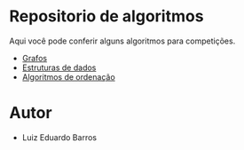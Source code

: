 # Repositorio de algoritmos
Aqui você pode conferir alguns algoritmos para competições. 

+ [Grafos](src/graphs.cpp)
+ [Estruturas de dados](src/datastructurescpp)
+ [Algoritmos de ordenação](src/sorting.cpp)

# Autor
+ Luiz Eduardo Barros
